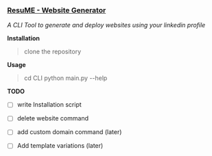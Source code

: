 ### [ResuME - Website Generator ](https://github.com/ishita1805/ResuME)
*A CLI Tool to generate and deploy websites using your linkedin profile*

**Installation**
> clone the repository

**Usage**
> cd CLI
> python main.py --help

**TODO**
 - [ ] write Installation script 
 - [ ] delete website command
 - [ ] add custom domain command (later)
 - [ ] Add template variations (later)

